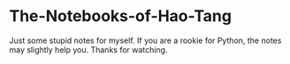 # The-Notebooks-of-Hao-Tang
Just some stupid notes for myself.
If you are a rookie for Python, the notes may slightly help you.
Thanks for watching.
